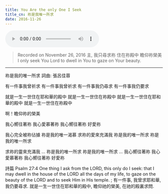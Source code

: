 ```yaml
---
title: You Are the only One I Seek
title_cn: 祢是我唯一所求
date: 2016-11-26
---
```


<audio controls src="/content/posts/only-one-i-seek/only-one-i-seek.mp3"></audio>

> Recorded on November 26, 2016
> 主, 我只尋求祢
> 住在祢殿中
> 瞻仰祢榮美
> I only seek You Lord
> to dwell in You
> to gaze on Your beauty.

---

祢是我的唯一所求
詞曲: 張呂佳蓉

有一件事我曾祈求
有一件事我曾祈求
有一件事我仍尋求
有一件事我仍要求

就是一生一世住在耶和華的殿中
就是一生一世住在祢殿中
就是一生一世住在耶和華的殿中
就是一生一世住在祢殿中

啊！瞻仰祢的榮美

我心嚮往著祢
我心愛慕著祢
我心嚮往著祢
好愛祢

我心完全被祢佔據
祢是我的唯一渴慕
求祢的愛來充滿我
祢是我的唯一所求
祢是我的唯一所求

求祢的靈來充滿我
...
祢是我的唯一所求
祢是我的唯一所求
...
我心嚮往著祢
我心愛慕著祢
我心嚮往著祢
好愛祢

詩篇 Psalm 27:4
​One thing I ask from the LORD, this only do I seek: that I may dwell in the house of the LORD all the days of my life, to gaze on the beauty of the LORD and to seek Him in His temple. ;
有一件事, 我曾求耶和華, 我仍要尋求. 就是一生一世住在耶和華的殿中, 瞻仰祂的榮美, 在祂的殿裏求問.
